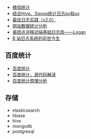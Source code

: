 

+ [微信统计](https://mp.weixin.qq.com/wxopen/appdatacount?action=get_count_page&lang=zh_CN&type=1&token=339434647&lang=zh_CN)
+ [结合Hive、Sqoop统计日志pv和uv](https://www.jianshu.com/p/8b455354a6a8)
+ [最佳日志实践（v2.0）](https://zhuanlan.zhihu.com/p/27363484)
+ [网站数据统计分析](https://my.oschina.net/leejun2005/blog/292709)
+ [美团点评移动端基础日志库——Logan](https://tech.meituan.com/Logan.html)
+ [B 站日志系统的前世今生](https://juejin.im/entry/59e85ff551882578ca2dba3c)

## 百度统计
+ [百度统计](https://mtj.baidu.com/web/demo/newuser?appId=468475)
+ [百度统计，源代码解读](http://willless.com/baidu-statistics-source-code-interpretation.html)
+ [百度统计原理分析](https://segmentfault.com/q/1010000002605331)

## 存储
+ elasticsearch
+ hbase
+ hive
+ mongodb
+ postgresql